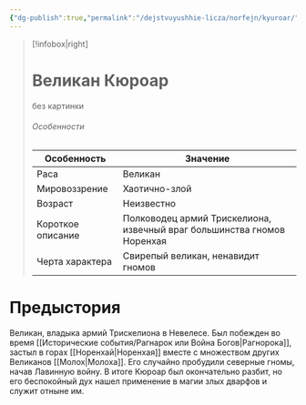 ```yaml
---
{"dg-publish":true,"permalink":"/dejstvuyushhie-licza/norfejn/kyuroar/","dgPassFrontmatter":true}
---
```


> [!infobox|right]
> # Великан Кюроар
> без картинки
> ###### Особенности
> | Особенность | Значение |
> | ---- | ---- |
> | Раса | Великан|
> | Мировоззрение | Хаотично-злой |
> | Возраст |Неизвестно|
> | Короткое описание |Полководец армий Трискелиона, извечный враг большинства гномов Норенхая|
> | Черта характера |Свирепый великан, ненавидит гномов|

# Предыстория

Великан, владыка армий Трискелиона в Невелесе. Был побежден во время [[Исторические события/Рагнарок или Война Богов\|Рагнорока]], застыл в горах [[Норенхай\|Норенхая]] вместе с множеством других Великанов [[Молох\|Молоха]]. Его случайно пробудили северные гномы, начав Лавинную войну. В итоге Кюроар был окончательно разбит, но его беспокойный дух нашел применение в магии злых дварфов и служит отныне им.